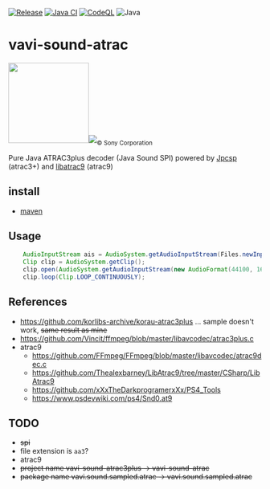 [![Release](https://jitpack.io/v/umjammer/vavi-sound-atrac.svg)](https://jitpack.io/#umjammer/vavi-sound-atrac)
[![Java CI](https://github.com/umjammer/vavi-sound-atrac/actions/workflows/maven.yml/badge.svg)](https://github.com/umjammer/vavi-sound-atrac/actions/workflows/maven.yml)
[![CodeQL](https://github.com/umjammer/vavi-sound-atrac/actions/workflows/codeql.yml/badge.svg)](https://github.com/umjammer/vavi-sound-atrac/actions/workflows/codeql-analysis.yml)
![Java](https://img.shields.io/badge/Java-17-b07219)

# vavi-sound-atrac

<img src="https://upload.wikimedia.org/wikipedia/commons/thumb/9/9b/MiniDisc-Logo.svg/248px-MiniDisc-Logo.svg.png" width="160" /><img src="https://upload.wikimedia.org/wikipedia/commons/thumb/9/9c/Atrac.svg/160px-Atrac.svg.png" /><sub>© Sony Corporation</sub>

Pure Java ATRAC3plus decoder (Java Sound SPI) powered by [Jpcsp](https://github.com/jpcsp/jpcsp) (atrac3+) and [libatrac9](https://github.com/Thealexbarney/LibAtrac9/tree/master/CSharp/LibAtrac9) (atrac9)

## install

 * [maven](https://jitpack.io/#umjammer/vavi-sound-atrac)

## Usage

```java
    AudioInputStream ais = AudioSystem.getAudioInputStream(Files.newInputStream(Paths.get("foo.at3")));
    Clip clip = AudioSystem.getClip();
    clip.open(AudioSystem.getAudioInputStream(new AudioFormat(44100, 16, 2, true, false), ais));
    clip.loop(Clip.LOOP_CONTINUOUSLY);
```

## References

 * https://github.com/korlibs-archive/korau-atrac3plus ... sample doesn't work, ~~same result as mine~~
 * https://github.com/Vincit/ffmpeg/blob/master/libavcodec/atrac3plus.c
 * atrac9
   * https://github.com/FFmpeg/FFmpeg/blob/master/libavcodec/atrac9dec.c
   * https://github.com/Thealexbarney/LibAtrac9/tree/master/CSharp/LibAtrac9
   * https://github.com/xXxTheDarkprogramerxXx/PS4_Tools
   * https://www.psdevwiki.com/ps4/Snd0.at9

## TODO

 * ~~spi~~
 * file extension is `aa3`?
 * atrac9
 * ~~project name vavi-sound-atrac3plus -> vavi-sound-atrac~~
 * ~~package name vavi.sound.sampled.atrac -> vavi.sound.sampled.atrac~~ 
